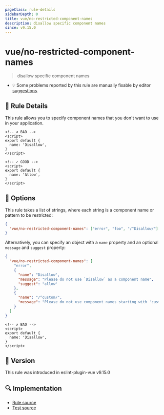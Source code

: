 ```yaml
---
pageClass: rule-details
sidebarDepth: 0
title: vue/no-restricted-component-names
description: disallow specific component names
since: v9.15.0
---
```


# vue/no-restricted-component-names

> disallow specific component names

- :bulb: Some problems reported by this rule are manually fixable by editor [suggestions](https://eslint.org/docs/developer-guide/working-with-rules#providing-suggestions).

## :book: Rule Details

This rule allows you to specify component names that you don't want to use in your application.

<eslint-code-block :rules="{'vue/no-restricted-component-names': ['error', 'Disallow']}">

```vue
<!-- ✗ BAD -->
<script>
export default {
  name: 'Disallow',
}
</script>
```

</eslint-code-block>

<eslint-code-block :rules="{'vue/no-restricted-component-names': ['error', 'Disallow']}">

```vue
<!-- ✓ GOOD -->
<script>
export default {
  name: 'Allow',
}
</script>
```

</eslint-code-block>

## :wrench: Options

This rule takes a list of strings, where each string is a component name or pattern to be restricted:

```json
{
  "vue/no-restricted-component-names": ["error", "foo", "/^Disallow/"]
}
```

Alternatively, you can specify an object with a `name` property and an optional `message` and `suggest` property:

```json
{
  "vue/no-restricted-component-names": [
    "error",
    {
      "name": "Disallow",
      "message": "Please do not use `Disallow` as a component name",
      "suggest": "allow"
    },
    {
      "name": "/^custom/",
      "message": "Please do not use component names starting with 'custom'"
    }
  ]
}
```

<eslint-code-block :rules="{'vue/no-restricted-component-names': ['error', { name: 'Disallow', message: 'Please do not use \'Disallow\' as a component name', suggest: 'allow'}]}">

```vue
<!-- ✗ BAD -->
<script>
export default {
  name: 'Disallow',
}
</script>
```

</eslint-code-block>

## :rocket: Version

This rule was introduced in eslint-plugin-vue v9.15.0

## :mag: Implementation

- [Rule source](https://github.com/vuejs/eslint-plugin-vue/blob/master/lib/rules/no-restricted-component-names.js)
- [Test source](https://github.com/vuejs/eslint-plugin-vue/blob/master/tests/lib/rules/no-restricted-component-names.js)
